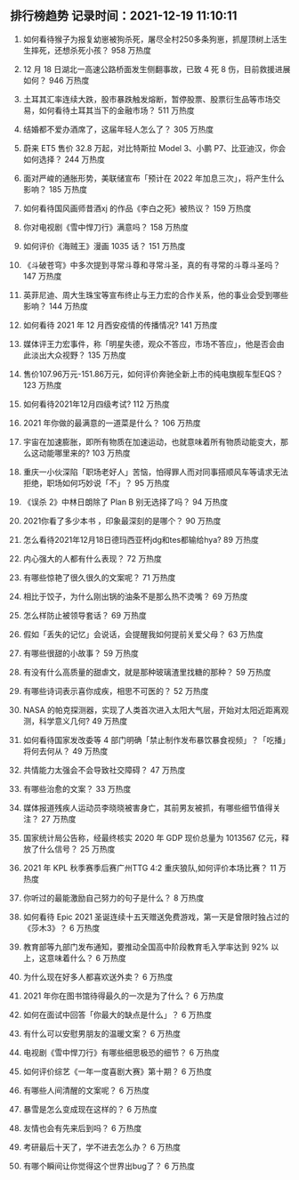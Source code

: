 
## 排行榜趋势 记录时间：2021-12-19 11:10:11
  
  1. 如何看待猴子为报复幼崽被狗杀死，屠尽全村250多条狗崽，抓屋顶树上活生生摔死，还想杀死小孩？ 958 万热度
    
  2. 12 月 18 日湖北一高速公路桥面发生侧翻事故，已致 4 死 8 伤，目前救援进展如何？ 946 万热度
    
  3. 土耳其汇率连续大跌，股市暴跌触发熔断，暂停股票、股票衍生品等市场交易，如何看待土耳其当下的金融市场？ 511 万热度
    
  4. 结婚都不爱办酒席了，这届年轻人怎么了？ 305 万热度
    
  5. 蔚来 ET5 售价 32.8 万起，对比特斯拉 Model 3、小鹏 P7、比亚迪汉，你会如何选择？ 244 万热度
    
  6. 面对严峻的通胀形势，美联储宣布「预计在 2022 年加息三次」，将产生什么影响？ 185 万热度
    
  7. 如何看待国风画师昔酒xj 的作品《李白之死》被热议？ 159 万热度
    
  8. 你对电视剧《雪中悍刀行》满意吗？ 158 万热度
    
  9. 如何评价《海贼王》漫画 1035 话？ 151 万热度
    
  10. 《斗破苍穹》中多次提到寻常斗尊和寻常斗圣，真的有寻常的斗尊斗圣吗？ 147 万热度
    
  11. 英菲尼迪、周大生珠宝等宣布终止与王力宏的合作关系，他的事业会受到哪些影响？ 144 万热度
    
  12. 如何看待 2021 年 12 月西安疫情的传播情况? 141 万热度
    
  13. 媒体评王力宏事件，称「明星失德，观众不答应，市场不答应」，他是否会由此淡出大众视野？ 135 万热度
    
  14. 售价107.96万元-151.86万元，如何评价奔驰全新上市的纯电旗舰车型EQS？ 123 万热度
    
  15. 如何看待2021年12月四级考试? 112 万热度
    
  16. 2021 年你做的最满意的一道菜是什么？ 106 万热度
    
  17. 宇宙在加速膨胀，即所有物质在加速运动，也就意味着所有物质动能变大，那么这动能哪里来的? 103 万热度
    
  18. 重庆一小伙深陷「职场老好人」苦恼，怕得罪人而对同事搭顺风车等请求无法拒绝，职场如何巧妙说「不」？ 95 万热度
    
  19. 《误杀 2》中林日朗除了 Plan B 别无选择了吗？ 94 万热度
    
  20. 2021你看了多少本书 ，印象最深刻的是哪个？ 90 万热度
    
  21. 怎么看待2021年12月18日德玛西亚杯jdg和tes都输给hya? 89 万热度
    
  22. 内心强大的人都有什么表现？ 72 万热度
    
  23. 有哪些惊艳了很久很久的文案呢？ 71 万热度
    
  24. 相比于饺子，为什么刚出锅的油条不是那么热不烫嘴？ 69 万热度
    
  25. 怎么样防止被领导套话？ 69 万热度
    
  26. 假如「丢失的记忆」会说话，会提醒我如何提前关爱父母？ 63 万热度
    
  27. 有哪些很甜的小故事？ 59 万热度
    
  28. 有没有什么高质量的甜虐文，就是那种玻璃渣里找糖的那种？ 59 万热度
    
  29. 有哪些诗词表示喜你成疾，相思不可医的？ 52 万热度
    
  30. NASA 的帕克探测器，实现了人类首次进入太阳大气层，开始对太阳近距离观测，科学意义几何? 49 万热度
    
  31. 如何看待国家发改委等 4 部门明确「禁止制作发布暴饮暴食视频」？「吃播」将何去何从？ 49 万热度
    
  32. 共情能力太强会不会导致社交障碍？ 47 万热度
    
  33. 有哪些治愈的文案？ 33 万热度
    
  34. 媒体报道残疾人运动员李晓晓被害身亡，其前男友被抓，有哪些细节值得关注？ 27 万热度
    
  35. 国家统计局公告称，经最终核实 2020 年 GDP 现价总量为 1013567 亿元，释放了什么信号？ 25 万热度
    
  36. 2021 年 KPL 秋季赛季后赛广州TTG 4:2 重庆狼队,如何评价本场比赛？ 11 万热度
    
  37. 你听过的最能激励自己努力的句子是什么？ 8 万热度
    
  38. 如何看待 Epic 2021 圣诞连续十五天赠送免费游戏，第一天是曾限时独占过的《莎木3》？ 6 万热度
    
  39. 教育部等九部门发布通知，要推动全国高中阶段教育毛入学率达到 92% 以上，这意味着什么？ 6 万热度
    
  40. 为什么现在好多人都喜欢送外卖？ 6 万热度
    
  41. 2021 年你在图书馆待得最久的一次是为了什么？ 6 万热度
    
  42. 如何在面试中回答「你最大的缺点是什么」？ 6 万热度
    
  43. 有什么可以安慰男朋友的温暖文案？ 6 万热度
    
  44. 电视剧《雪中悍刀行》有哪些细思极恐的细节？ 6 万热度
    
  45. 如何评价综艺《一年一度喜剧大赛》第十期？ 6 万热度
    
  46. 有哪些人间清醒的文案呢？ 6 万热度
    
  47. 暴雪是怎么变成现在这样的？ 6 万热度
    
  48. 友情也会有先来后到吗？ 6 万热度
    
  49. 考研最后十天了，学不进去怎么办？ 6 万热度
    
  50. 有哪个瞬间让你觉得这个世界出bug了？ 6 万热度
    